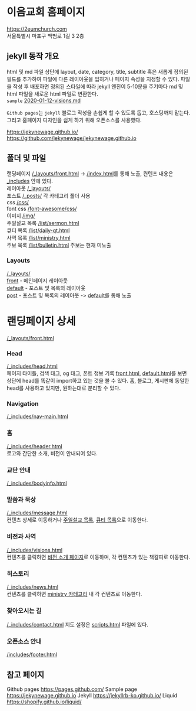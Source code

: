 # 이음교회 홈페이지
https://2eumchurch.com  
서울특별시 마포구 백범로 1길 3 2층  

## jekyll 동작 개요
html 및 md 파일 상단에 layout, date, category, title, subtitle 혹은 새롭게 정의된 필드를 추가하여 파일에 다른 레이아웃을 입히거나 페이지 속성을 지정할 수 있다. 파일을 작성 후 배포하면 정의된 스타일에 따라 jekyll 엔진이 5-10분을 주기마다 md 및 html 파일을 새로운 html 파일로 변환한다.  
`sample` [2020-01-12-visions.md](https://github.com/eumchurch/eumchurch.github.io/blob/main/_posts/introduction/2020-01-12-visions.md)

`Github pages`는 `jekyll` 블로그 작성을 손쉽게 할 수 있도록 돕고, 호스팅까지 맡는다. 그리고 홈페이지 디자인을 쉽게 하기 위해 오픈소스를 사용했다.

https://jekynewage.github.io/  
https://github.com/jekynewage/jekynewage.github.io  

## 폴더 및 파일
랜딩페이지 [/_layouts/front.html](https://github.com/eumchurch/eumchurch.github.io/blob/main/_layouts/front.html) -> [/index.html](https://github.com/eumchurch/eumchurch.github.io/blob/main/index.html)를 통해 노출, 컨텐츠 내용은 [_includes](https://github.com/eumchurch/eumchurch.github.io/tree/main/_includes) 안에 있다.  
레이아웃 [/_layouts/](https://github.com/eumchurch/eumchurch.github.io/tree/main/_layouts)  
포스트 [/_posts/](https://github.com/eumchurch/eumchurch.github.io/tree/main/_posts) 각 카테고리 폴더 사용   
css [/css/](https://github.com/eumchurch/eumchurch.github.io/tree/main/css)  
font css [/font-awesome/css/](https://github.com/eumchurch/eumchurch.github.io/tree/main/font-awesome/css)  
이미지 [/img/](https://github.com/eumchurch/eumchurch.github.io/tree/main/img)  
주일설교 목록 [/list/sermon.html](https://github.com/eumchurch/eumchurch.github.io/blob/main/list/sermon.html)  
큐티 목록 [/list/daily-qt.html](https://github.com/eumchurch/eumchurch.github.io/blob/main/list/daily-qt.html)  
사역 목록 [/list/ministry.html](https://github.com/eumchurch/eumchurch.github.io/blob/main/list/ministry.html)  
주보 목록 [/list/bulletin.html](https://github.com/eumchurch/eumchurch.github.io/blob/main/list/bulletin.html) 주보는 현재 미노출  

### Layouts
[/_layouts/](https://github.com/eumchurch/eumchurch.github.io/tree/main/_layouts)  
[front](https://github.com/eumchurch/eumchurch.github.io/blob/main/_layouts/front.html) - 메인페이지 레이아웃  
[default](https://github.com/eumchurch/eumchurch.github.io/blob/main/_layouts/default.html) - 포스트 및 목록의 레이아웃  
[post](https://github.com/eumchurch/eumchurch.github.io/blob/main/_layouts/post.html) - 포스트 및 목록의 레이아웃 -> [default](https://github.com/eumchurch/eumchurch.github.io/blob/main/_layouts/default.html)를 통해 노출  
  

# 랜딩페이지 상세
[/_layouts/front.html](https://github.com/eumchurch/eumchurch.github.io/blob/main/_layouts/front.html)  

### Head
[/_includes/head.html](https://github.com/eumchurch/eumchurch.github.io/blob/main/_includes/head.html)  
페이지 타이틀, 검색 태그, og 태그, 폰트 정보 기록
[front.html](https://github.com/eumchurch/eumchurch.github.io/blob/main/_layouts/front.html), [default.html](https://github.com/eumchurch/eumchurch.github.io/blob/main/_layouts/front.html)를 보면 상단에 head를 똑같이 import하고 있는 것을 볼 수 있다. 홈, 블로그, 게시판에 동일한 head를 사용하고 있지만, 원하는대로 분리할 수 있다.

### Navigation
[/_includes/nav-main.html](https://github.com/eumchurch/eumchurch.github.io/blob/main/_includes/nav-main.html)

### 홈
[/_includes/header.html](https://github.com/eumchurch/eumchurch.github.io/blob/main/_includes/header.html)  
로고와 간단한 소개, 비전이 안내되어 있다.

### 교단 안내
[/_includes/bodyinfo.html](https://github.com/eumchurch/eumchurch.github.io/blob/main/_includes/bodyinfo.html)

### 말씀과 묵상
[/_includes/message.html](https://github.com/eumchurch/eumchurch.github.io/blob/main/_includes/message.html)  
컨텐츠 상세로 이동하거나 [주일설교 목록](https://github.com/eumchurch/eumchurch.github.io/blob/main/list/sermon.html), [큐티 목록](https://github.com/eumchurch/eumchurch.github.io/blob/main/list/daily-qt.html)으로 이동한다.

### 비전과 사역
[/_includes/visions.html](https://github.com/eumchurch/eumchurch.github.io/blob/main/_includes/visions.html)  
컨텐츠를 클릭하면 [비전 소개 페이지](https://github.com/eumchurch/eumchurch.github.io/blob/main/_posts/introduction/2020-01-12-visions.md)로 이동하며, 각 컨텐츠가 있는 책갈피로 이동한다.

### 히스토리
[/_includes/news.html](https://github.com/eumchurch/eumchurch.github.io/blob/main/_includes/news.html)  
컨텐츠를 클릭하면 [ministry 카테고리](https://github.com/eumchurch/eumchurch.github.io/tree/main/_posts/ministry) 내 각 컨텐츠로 이동한다.

### 찾아오시는 길
[/_includes/contact.html](https://github.com/eumchurch/eumchurch.github.io/blob/main/_includes/contact.html)
지도 설정은 [scripts.html](https://github.com/eumchurch/eumchurch.github.io/blob/main/_includes/scripts.html) 파일에 있다.

### 오픈소스 안내
[/includes/footer.html](https://github.com/eumchurch/eumchurch.github.io/blob/main/_includes/footer.html)

## 참고 페이지

Github pages https://pages.github.com/
Sample page https://jekynewage.github.io
Jekyll https://jekyllrb-ko.github.io/
Liquid https://shopify.github.io/liquid/
